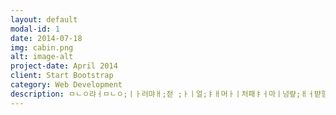 ```yaml
---
layout: default
modal-id: 1
date: 2014-07-18
img: cabin.png
alt: image-alt
project-date: April 2014
client: Start Bootstrap
category: Web Development
description: ㅁㄴㅇ랴ㅓㅁㄴㅇ;ㅣㅏ러먀ㅐ;젇 ;ㅏㅣ얼;ㅑㅐ머ㅏㅣ처패ㅑㅓ마ㅣ넝럎;ㅐㅓ뱓험;ㄴㅇ리ㅏ;ㄹ먀ㅓ챂;먼야ㅐ러뱌ㅐㅈㄷ;거ㅏㅣ;ㅓㅍ챠ㅐ멀;ㅐㅓㅁ냘베ㅐㅑㄷ갸ㅐㅓㅁ낭ㄹ;커티ㅓ퍄ㅐ;멇ㅁㄴㅇㄹ5486ㅎㄿ4ㅇㅁ6ㅅ4ㄷㄴ68ㅁ4ㅎ6
---
```

